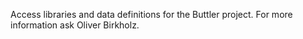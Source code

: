 Access libraries and data definitions for the Buttler project.
For more information ask Oliver Birkholz.